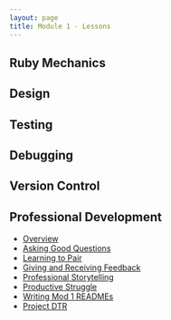 ```yaml
---
layout: page
title: Module 1 - Lessons
---
```


<!-- Comment the following lessons in as they are updated and deemed ready to go! -->

## Ruby Mechanics
<!-- * [Methods & Return Values](./methods_and_return_values.md) -->
<!-- * [Objects, Classes, & Instances](./objects_classes_instances.md) -->
<!-- * [Arrays](./arrays.md) -->
<!-- * [Scope](./scope.md) -->
<!-- * [Flow Control](./flow_control.md) -->
<!-- * [Beginner Enumerables](./beginner_enumerables.md) -->
<!-- * [Hashes](./hashes.md) -->
<!-- * [Boolean Logic](./boolean_logic.md) -->
<!-- * [Nested Collections](./nested_collections.md) -->
<!-- * [Reaching Through Objects](!needs lesson plan!) -->
<!-- * [Intermediate Enumerables](./intermediate_enumerables.md) -->
<!-- * [Nested Iteration Workshop](./nested_iteration_workshop.md) -->
<!-- * [Class Methods](./class_methods.md) -->
<!-- * [Modules](./modules.md) -->
<!-- * [Inheritance](./inheritance.md) -->
<!-- * [CSV Workshop](./csv_walkthrough.md) -->
<!-- * [Ruby Object Model](./ruby_object_model.md) -->

## Design
<!-- * [Design Principles](./design_principles.md) -->
<!-- * [How the Web Works](./intro_to_how_the_web_works.md) -->

## Testing
<!-- * [Intro to Testing](./intro_to_testing.md) -->
<!-- * [Mocks & Stubs](./mocks_stubs.md) -->
<!-- * [Test Driven Development](./test_driven_development.md) -->

## Debugging
<!-- * [Debugging Exercises](!needs lesson plan!) -->
<!-- * [Debugging Techniques](./debugging_techniques.md) -->

## Version Control
<!-- * [Git Workflow](./git-collaboration.md) -->
<!-- * [Git for Pairs](./git_for_pairs.md) -->
<!-- * [Git Cheat Sheet](./git_cheatsheet.md) -->

## Professional Development
* [Overview](./pd_overview)
* [Asking Good Questions](https://docs.google.com/presentation/d/e/2PACX-1vQEDGBpYDQA6_hBHfWcjk4pUheFe2_bkYRPXF9b-YhNlua-oq4Y7WZCcIpOAuQfeaswRp414TIvIOXA/pub?start=false&loop=false&delayms=3000)
* [Learning to Pair](./learning_to_pair)
* [Giving and Receiving Feedback](https://docs.google.com/presentation/d/e/2PACX-1vQvHkaNO1HTKSrk7kCVhPftCu4vaBlWMEFVuej6LsAA7ICN2_QkO-GTAWNOwYDG0cepSSEBmHNcb8Ry/pub?start=false&loop=false&delayms=3000&slide=id.g1c505a3b55_0_0)
* [Professional Storytelling](https://docs.google.com/presentation/d/e/2PACX-1vT6pK3pGHy9HrnvW4FCwRGJXqbuDM76LRcA-a26mOo5t7wi2WXLy4T8VE3R7fM3wYgxS4uLZ4f1RtXu/pub?start=false&loop=false&delayms=3000)
* [Productive Struggle](./productive_struggle)
* [Writing Mod 1 READMEs](./writing_a_readme)
* [Project DTR](https://docs.google.com/document/d/1HFWSZExSWgGJdqLkEH4DXs-z1gZxMNkv4n1NO9U1eJU/edit?usp=sharing)